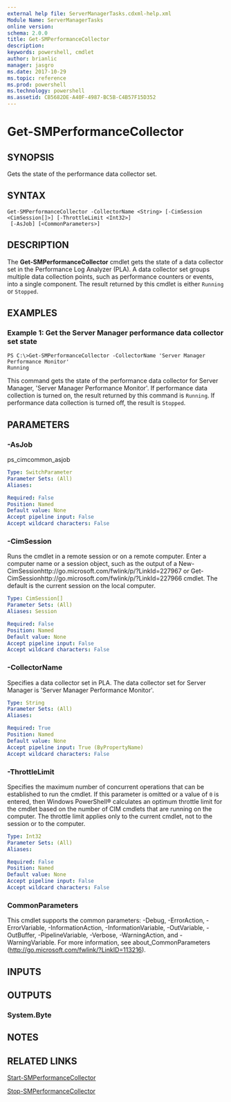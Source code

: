 ```yaml
---
external help file: ServerManagerTasks.cdxml-help.xml
Module Name: ServerManagerTasks
online version: 
schema: 2.0.0
title: Get-SMPerformanceCollector
description: 
keywords: powershell, cmdlet
author: brianlic
manager: jasgro
ms.date: 2017-10-29
ms.topic: reference
ms.prod: powershell
ms.technology: powershell
ms.assetid: CB5682DE-A40F-4987-BC5B-C4B57F15D352
---
```


# Get-SMPerformanceCollector

## SYNOPSIS
Gets the state of the performance data collector set.

## SYNTAX

```
Get-SMPerformanceCollector -CollectorName <String> [-CimSession <CimSession[]>] [-ThrottleLimit <Int32>]
 [-AsJob] [<CommonParameters>]
```

## DESCRIPTION
The **Get-SMPerformanceCollector** cmdlet gets the state of a data collector set in the Performance Log Analyzer (PLA).
A data collector set groups multiple data collection points, such as performance counters or events, into a single component.
The result returned by this cmdlet is either `Running` or `Stopped`.

## EXAMPLES

### Example 1: Get the Server Manager performance data collector set state
```
PS C:\>Get-SMPerformanceCollector -CollectorName 'Server Manager Performance Monitor'
Running
```

This command gets the state of the performance data collector for Server Manager, 'Server Manager Performance Monitor'.
If performance data collection is turned on, the result returned by this command is `Running`.
If performance data collection is turned off, the result is `Stopped`.

## PARAMETERS

### -AsJob
ps_cimcommon_asjob

```yaml
Type: SwitchParameter
Parameter Sets: (All)
Aliases: 

Required: False
Position: Named
Default value: None
Accept pipeline input: False
Accept wildcard characters: False
```

### -CimSession
Runs the cmdlet in a remote session or on a remote computer.
Enter a computer name or a session object, such as the output of a New-CimSessionhttp://go.microsoft.com/fwlink/p/?LinkId=227967 or Get-CimSessionhttp://go.microsoft.com/fwlink/p/?LinkId=227966 cmdlet.
The default is the current session on the local computer.

```yaml
Type: CimSession[]
Parameter Sets: (All)
Aliases: Session

Required: False
Position: Named
Default value: None
Accept pipeline input: False
Accept wildcard characters: False
```

### -CollectorName
Specifies a data collector set in PLA.
The data collector set for Server Manager is 'Server Manager Performance Monitor'.

```yaml
Type: String
Parameter Sets: (All)
Aliases: 

Required: True
Position: Named
Default value: None
Accept pipeline input: True (ByPropertyName)
Accept wildcard characters: False
```

### -ThrottleLimit
Specifies the maximum number of concurrent operations that can be established to run the cmdlet.
If this parameter is omitted or a value of `0` is entered, then Windows PowerShell® calculates an optimum throttle limit for the cmdlet based on the number of CIM cmdlets that are running on the computer.
The throttle limit applies only to the current cmdlet, not to the session or to the computer.

```yaml
Type: Int32
Parameter Sets: (All)
Aliases: 

Required: False
Position: Named
Default value: None
Accept pipeline input: False
Accept wildcard characters: False
```

### CommonParameters
This cmdlet supports the common parameters: -Debug, -ErrorAction, -ErrorVariable, -InformationAction, -InformationVariable, -OutVariable, -OutBuffer, -PipelineVariable, -Verbose, -WarningAction, and -WarningVariable. For more information, see about_CommonParameters (http://go.microsoft.com/fwlink/?LinkID=113216).

## INPUTS

## OUTPUTS

### System.Byte

## NOTES

## RELATED LINKS

[Start-SMPerformanceCollector](./Start-SMPerformanceCollector.md)

[Stop-SMPerformanceCollector](./Stop-SMPerformanceCollector.md)

